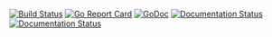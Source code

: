 [![Build Status](https://travis-ci.org/hyperledger/fabric.svg?branch=master)](https://travis-ci.org/hyperledger/fabric)
[![Go Report Card](https://goreportcard.com/badge/github.com/hyperledger/fabric)](https://goreportcard.com/report/github.com/hyperledger/fabric)
[![GoDoc](https://godoc.org/github.com/hyperledger/fabric?status.svg)](https://godoc.org/github.com/hyperledger/fabric)
[![Documentation Status](https://readthedocs.org/projects/chaincode-docs/badge/?version=latest)](http://chaincode-docs.readthedocs.io/en/latest/?badge=latest)
[![Documentation Status](https://readthedocs.org/projects/chaincode-docs/badge/?version=stable)](http://chaincode-docs.readthedocs.io/en/stable/?badge=stable)
